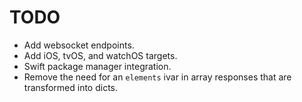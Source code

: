 # TODO

* Add websocket endpoints.
* Add iOS, tvOS, and watchOS targets.
* Swift package manager integration.
* Remove the need for an `elements` ivar in array responses that are transformed into dicts.
